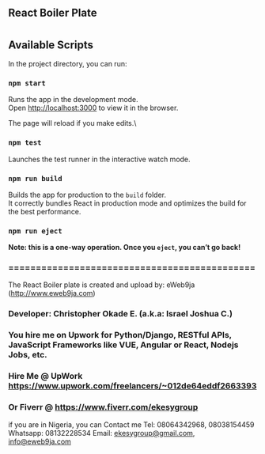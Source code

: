 ## React Boiler Plate

#

## Available Scripts

In the project directory, you can run:

### `npm start`

Runs the app in the development mode.\
Open [http://localhost:3000](http://localhost:3000) to view it in the browser.

The page will reload if you make edits.\

### `npm test`

Launches the test runner in the interactive watch mode.

### `npm run build`

Builds the app for production to the `build` folder.\
It correctly bundles React in production mode and optimizes the build for the best performance.



### `npm run eject`

**Note: this is a one-way operation. Once you `eject`, you can’t go back!**


### =============================================

The React Boiler plate is created and upload by: eWeb9ja (http://www.eweb9ja.com)
### Developer: Christopher Okade E. (a.k.a: Israel Joshua C.)
### You hire me on Upwork for Python/Django, RESTful APIs, JavaScript Frameworks like VUE, Angular or React, Nodejs Jobs, etc.

### Hire Me @ UpWork https://www.upwork.com/freelancers/~012de64eddf2663393
### Or Fiverr @ https://www.fiverr.com/ekesygroup

if you are in Nigeria, you can Contact me
Tel: 08064342968, 08038154459
Whatsapp: 08132228534
Email: ekesygroup@gmail.com, info@eweb9ja.com

